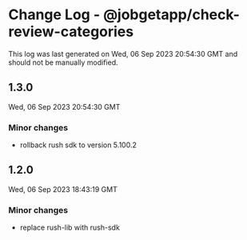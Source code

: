 # Change Log - @jobgetapp/check-review-categories

This log was last generated on Wed, 06 Sep 2023 20:54:30 GMT and should not be manually modified.

## 1.3.0
Wed, 06 Sep 2023 20:54:30 GMT

### Minor changes

- rollback rush sdk to version 5.100.2

## 1.2.0
Wed, 06 Sep 2023 18:43:19 GMT

### Minor changes

- replace rush-lib with rush-sdk

